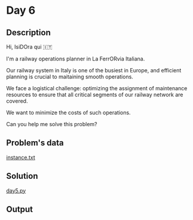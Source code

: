 # Day 6

## Description
Hi, IsiDOra qui 🇮🇹

I'm a railway operations planner in La FerrORvia Italiana.

Our railway system in Italy is one of the busiest in Europe, and efficient planning is crucial to maitaining smooth operations.

We face a logistical challenge: optimizing the assignment of maintenance resources to ensure that all critical segments of our railway network are covered.

We want to minimize the costs of such operations.

Can you help me solve this problem?

## Problem's data

[instance.txt](./instance.txt)

## Solution

[day5.py](./day5.py)

## Output
